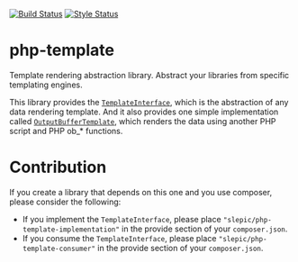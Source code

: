 [![Build Status](https://travis-ci.org/slepic/php-templating.svg?branch=master)](https://travis-ci.org/slepic/php-templating)
[![Style Status](https://styleci.io/repos/183834781/shield)](https://styleci.io/repos/183834781)

# php-template
Template rendering abstraction library. Abstract your libraries from specific templating engines.

This library provides the [```TemplateInterface```](https://github.com/slepic/php-template/blob/master/src/TemplateInterface.php), which is the abstraction of any data rendering template.
And it also provides one simple implementation called [```OutputBufferTemplate```](https://github.com/slepic/php-template/blob/master/src/OutputBufferTemplate.php), which renders the data using another PHP script and PHP ob_* functions.

# Contribution

If you create a library that depends on this one and you use composer, please consider the following:
* If you implement the ```TemplateInterface```, please place ```"slepic/php-template-implementation"``` in the provide section of your ```composer.json```.
* If you consume the ```TemplateInterface```, please place ```"slepic/php-template-consumer"``` in the provide section of your ```composer.json```.
